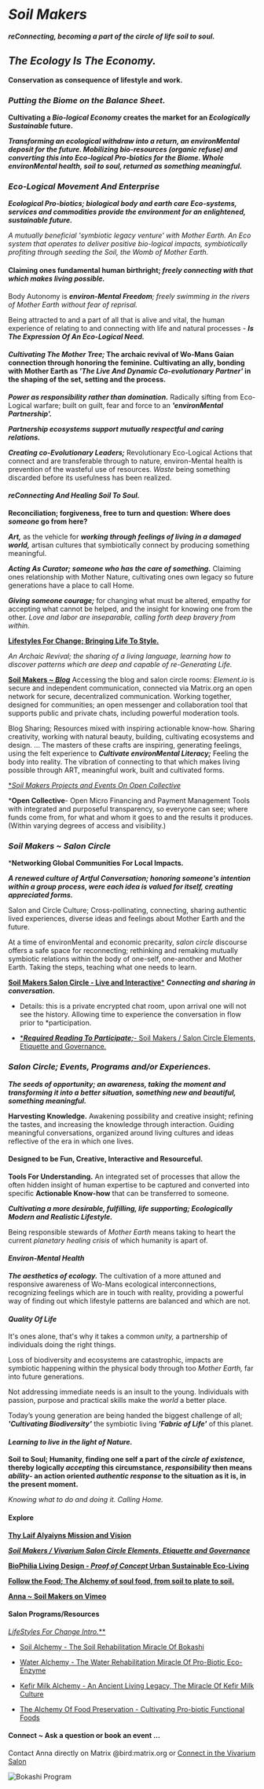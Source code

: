 # *Soil Makers*

***reConnecting, becoming a part of the circle of life soil to soul.***

## *The Ecology Is The Economy.*

**Conservation as consequence of lifestyle and work.**

### *Putting the Biome on the Balance Sheet.*

**Cultivating a *Bio-logical Economy* creates the market for an *Ecologically Sustainable* future.**

***Transforming an ecological withdraw into a return, an environMental deposit for the future. Mobilizing bio-resources (organic refuse) and converting this into Eco-logical Pro-biotics for the Biome. Whole environMental health, soil to soul, returned as something meaningful.***

### *Eco-Logical Movement And Enterprise*

***Ecological Pro-biotics; biological body and earth care Eco-systems, services and commodities provide the environment for an enlightened, sustainable future.***

*A mutually beneficial 'symbiotic legacy venture' with Mother Earth. An Eco system that operates to deliver positive bio-logical impacts, symbiotically profiting through seeding the Soil, the Womb of Mother Earth.*

#### Claiming ones fundamental human birthright; *freely connecting with that which makes living possible.*

Body Autonomy is ***environ-Mental Freedom**; freely swimming in the rivers of Mother Earth without fear of reprisal.*

Being attracted to and a part of all that is alive and vital, the human experience of relating to and connecting with life and natural processes - ***Is The Expression Of An Eco-Logical Need.***

#### *Cultivating The Mother Tree;* The archaic revival of Wo-Mans Gaian connection through honoring the feminine. Cultivating an ally, bonding with Mother Earth as *'The Live And Dynamic Co-evolutionary Partner'* in the shaping of the set, setting and the process.

***Power as responsibility rather than domination.*** Radically sifting from Eco-Logical warfare; built on guilt, fear and force to an ***'environMental Partnership'.***

***Partnership ecosystems support mutually respectful and caring relations.***

***Creating co-Evolutionary Leaders;*** Revolutionary Eco-Logical Actions that connect and are transferable through to nature, environ-Mental health is prevention of the wasteful use of resources. *Waste* being something discarded before its usefulness has been realized.

#### *reConnecting And Healing Soil To Soul.*

**Reconciliation; forgiveness, free to turn and question: Where does *someone* go from here?**

***Art,*** as the vehicle for ***working through feelings of living in a damaged world,*** artisan cultures that symbiotically connect by producing something meaningful.

***Acting As Curator; someone who has the care of something.*** Claiming ones relationship with Mother Nature, cultivating ones own legacy so future generations have a place to call Home.

***Giving someone courage;*** for changing what must be altered, empathy for accepting what cannot be helped, and the insight for knowing one from the other. *Love and labor are inseparable, calling forth deep bravery from within.*

[**Lifestyles For Change; Bringing Life To Style.**](./lifeStylesForChange/lifeStylesForChangeIntro.md)

*An Archaic Revival; the sharing of a living language, learning how to discover patterns which are deep and capable of re-Generating Life.*

[**Soil Makers ~ *Blog***](https://matrix.to/#/!EwezVvVjpxKVCMIuRM:matrix.org?via=matrix.org&via=kde.org&via=converser.eu)
Accessing the blog and salon circle rooms: *Element.io* is secure and independent communication, connected via Matrix.org an open network for secure, decentralized communication. Working together, designed for communities; an open messenger and collaboration tool that supports public and private chats, including powerful moderation tools.

Blog Sharing; Resources mixed with inspiring actionable know-how. Sharing creativity, working with natural beauty, building, cultivating ecosystems and design. ... The masters of these crafts are inspiring, generating feelings, using the felt experience to ***Cultivate environMental Literacy;*** Feeling the body into reality. The vibration of connecting to that which makes living possible through ART, meaningful work, built and cultivated forms.

[**Soil Makers Projects and Events On *Open Collective**](https://opencollective.com/soil-makers)

***Open Collective**- Open Micro Financing and Payment Management Tools with integrated and purposeful transparency, so everyone can see; where funds come from, for what and whom it goes to and the results it produces. (Within varying degrees of access and visibility.)

### *Soil Makers ~ *Salon Circle**

***Networking Global Communities For Local Impacts.**

***A renewed culture of Artful Conversation; honoring someone's intention within a group process, were each idea is valued for itself, creating appreciated forms.***

Salon and Circle Culture; Cross-pollinating, connecting, sharing authentic lived experiences, diverse ideas and feelings about Mother Earth and the future.

At a time of environMental and economic precarity, *salon circle* discourse offers a safe space for reconnecting; rethinking and remaking mutually symbiotic relations within the body of one-self, one-another and Mother Earth. Taking the steps, teaching what one needs to learn.

[**Soil Makers Salon Circle - Live and Interactive***](https://matrix.to/#/!LSpVaMCiYQehpJONFF:matrix.org?via=matrix.org&via=t2bot.io&via=stux.chat)
***Connecting and sharing in conversation.***
- Details: this is a private encrypted chat room, upon arrival one will not see the history. Allowing time to experience the conversation in flow prior to *participation.

- [****Required Reading To Participate;***- Soil Makers / Salon Circle Elements, Etiquette and Governance.](./lifeStylesForChange/soilMakersSalonCircleElements.md)

### *Salon Circle; Events, Programs and/or Experiences.*

***The *seeds of opportunity;* an awareness, taking the moment and transforming it into a better situation, something new and beautiful, something meaningful.***

**Harvesting Knowledge.**
Awakening possibility and creative insight; refining the tastes, and increasing the knowledge through interaction. Guiding meaningful conversations, organized around living cultures and ideas reflective of the era in which one lives.

#### Designed to be Fun, Creative, Interactive and Resourceful.

**Tools For Understanding.**
An integrated set of processes that allow the often hidden insight of human expertise to be captured and converted into specific **Actionable Know-how** that can be transferred to someone.

***Cultivating a more desirable, fulfilling, life supporting; Ecologically Modern and Realistic Lifestyle.***

Being responsible stewards of *Mother Earth* means taking to heart the current *planetary healing crisis* of which humanity is apart of.

#### *Environ-Mental Health*

***The aesthetics of ecology.*** The cultivation of a more attuned and responsive awareness of Wo-Mans ecological interconnections, recognizing feelings which are in touch with reality, providing a powerful way of finding out which lifestyle patterns are balanced and which are not.

#### *Quality Of Life*

It's ones alone, that's why it takes a common *unity,* a partnership of individuals doing the right things.

Loss of biodiversity and ecosystems are catastrophic, impacts are symbiotic happening within the physical body through too *Mother Earth,* far into future generations.

Not addressing immediate needs is an insult to the young. Individuals with passion, purpose and practical skills make the *world* a better place.

Today’s young generation are being handed the biggest challenge of all; ***'Cultivating Biodiversity'*** the symbiotic living ***'Fabric of Life'*** of this planet.

#### *Learning to live in the light of Nature.*

**Soil to Soul; Humanity, finding one self a part of the *circle of existence,* thereby logically *accepting* this circumstance, *responsibility* then means *ability*- an action oriented *authentic response* to the situation as it is, in the present moment.**

*Knowing what to do and doing it. Calling Home.*

#### Explore

[**Thy Laif Alyaiyns Mission and Vision**](./thyLaifAlaiyns.md)

[***Soil Makers / Vivarium Salon Circle Elements, Etiquette and Governance***](./lifeStylesForChange/soilMakersSalonCircleElements.md)

[**BioPhilia Living Design - *Proof of Concept* Urban Sustainable Eco-Living**](./bioPhiliaLivingDesignProofOfConcept/creativeEcoLivingProofOfConcept.md)

[**Follow the Food; The Alchemy of soul food, from soil to plate to soil.**](./soulFood/followTheFood.md)

[**Anna ~ Soil Makers on Vimeo**](https://vimeo.com/soilmakers)

#### Salon Programs/Resources

[***Life*Styles* For Change Intro.***](./lifeStylesForChange/lifeStylesForChangeIntro.md)

- [Soil Alchemy - The Soil Rehabilitation Miracle Of Bokashi](./lifeStylesForChange/soilAlchemy.md)

- [Water Alchemy - The Water Rehabilitation Miracle Of Pro-Biotic Eco-Enzyme](./lifeStylesForChange/waterAlchemy.md)

- [Kefir Milk Alchemy - An Ancient Living Legacy, The Miracle Of Kefir Milk Culture](./lifeStylesForChange/kefirMilkAlchemy.md)

- [The Alchemy Of Food Preservation - Cultivating Pro-biotic Functional Foods](./lifeStylesForChange/lactoFermentbBasicMethod.md)

#### Connect ~ Ask a question or book an event ...
Contact Anna directly on Matrix @bird:matrix.org or [Connect in the Vivarium Salon](https://matrix.to/#/!LSpVaMCiYQehpJONFF:matrix.org)

![Bokashi Program](./eventGallery/bokashiProgram_web.jpg)
